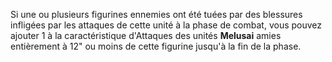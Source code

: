 Si une ou plusieurs figurines ennemies ont été tuées par des blessures infligées par les attaques de cette unité à la phase de combat, vous pouvez ajouter 1 à la caractéristique d'Attaques des unités **Melusai** amies entièrement à 12" ou moins de cette figurine jusqu'à la fin de la phase.